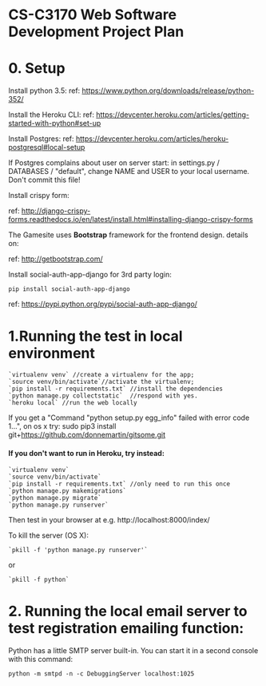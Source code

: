 ﻿# CS-C3170 Web Software Development Project Plan

# 0. Setup
Install python 3.5:
ref: https://www.python.org/downloads/release/python-352/

Install the Heroku CLI:
ref: https://devcenter.heroku.com/articles/getting-started-with-python#set-up

Install Postgres:
ref: https://devcenter.heroku.com/articles/heroku-postgresql#local-setup

If Postgres complains about user on server start:
 in settings.py / DATABASES / "default", change NAME and USER to your local username. Don't commit this file!

Install crispy form:

ref: http://django-crispy-forms.readthedocs.io/en/latest/install.html#installing-django-crispy-forms  
 
The Gamesite uses **Bootstrap** framework for the frontend design. details on:

ref: http://getbootstrap.com/

Install social-auth-app-django for 3rd party login:

`pip install social-auth-app-django`

ref: https://pypi.python.org/pypi/social-auth-app-django/

# 1.Running the test in local environment
    `virtualenv venv` //create a virtualenv for the app;
    `source venv/bin/activate`//activate the virtualenv;
    `pip install -r requirements.txt` //install the dependencies
    `python manage.py collectstatic`  //respond with yes.
    `heroku local` //run the web locally

 If you get a "Command "python setup.py egg_info" failed with error code 1...", on os x try:
 sudo pip3 install git+https://github.com/donnemartin/gitsome.git
 
 
 #### If you don't want to run in Heroku, try instead: ####
    `virtualenv venv`
    `source venv/bin/activate`
    `pip install -r requirements.txt` //only need to run this once
    `python manage.py makemigrations` 
    `python manage.py migrate`
    `python manage.py runserver`

Then test in your browser at e.g. http://localhost:8000/index/

To kill the server (OS X):

    `pkill -f 'python manage.py runserver'`
or  
    
    `pkill -f python`
    
# 2. Running the local email server to test registration emailing function:

Python has a little SMTP server built-in. You can start it in a second console with this command:

`python -m smtpd -n -c DebuggingServer localhost:1025`